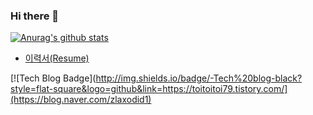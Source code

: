 ### Hi there 👋

[![Anurag's github stats](https://github-readme-stats.vercel.app/api?username=taeyang97)](https://github.com/anuraghazra/github-readme-stats)
- [이력서(Resume)](https://www.notion.so/Tae-yang-Kim-3b63c8c03875476780f369773b066724)

[![Tech Blog Badge](http://img.shields.io/badge/-Tech%20blog-black?style=flat-square&logo=github&link=https://toitoitoi79.tistory.com/](https://blog.naver.com/zlaxodid1)

<!--
**taeyang97/taeyang97** is a ✨ _special_ ✨ repository because its `README.md` (this file) appears on your GitHub profile.

Here are some ideas to get you started:

- 🔭 I’m currently working on ...
- 🌱 I’m currently learning ...
- 👯 I’m looking to collaborate on ...
- 🤔 I’m looking for help with ...
- 💬 Ask me about ...
- 📫 How to reach me: ...
- 😄 Pronouns: ...
- ⚡ Fun fact: ...
-->

